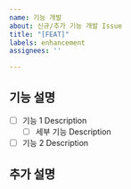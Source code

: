 ```yaml
---
name: 기능 개발
about: 신규/추가 기능 개발 Issue
title: "[FEAT]"
labels: enhancement
assignees: ''

---
```


<!-- Assigness는 본인을 넣고, 연관 있는 다른 개발자를 추가합니다.-->
## 기능 설명

- [ ] 기능 1 Description
  - [ ] 세부 기능 Description

- [ ] 기능 2 Description
 
## 추가 설명
